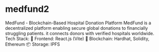 # medfund2
MedFund - Blockchain-Based Hospital Donation Platform MedFund is a decentralized platform enabling secure global donations to financially struggling patients. it connects donors with verified hospitals worldwide. Tech Stack: 🚀 Frontend: React.js (Vite) 🔗 Blockchain: Hardhat, Solidity, Ethereum 📦 Storage: IPFS
